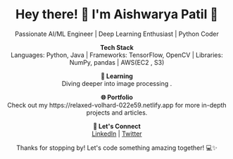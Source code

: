 <!-- Header -->
<h1 align="center">Hey there! 👋 I'm Aishwarya Patil 🚀</h1>

<!-- Introduction -->
<p align="center">Passionate AI/ML Engineer | Deep Learning Enthusiast | Python Coder</p>

<!-- Tech Stack -->
<p align="center">
  <b>Tech Stack</b><br>
  Languages: Python, Java | Frameworks: TensorFlow, OpenCV | Libraries: NumPy, pandas | AWS(EC2 , S3)
</p>

<!-- What I'm Up To -->

<!-- Learning Goals -->
<p align="center">
  <b>🌱 Learning</b><br>
  Diving deeper into image processing .
</p>



<!-- Portfolio Link -->
<p align="center">
  <b>🌐 Portfolio</b><br>
  Check out my https://relaxed-volhard-022e59.netlify.app for more in-depth projects and articles.
</p>

<!-- Let's Connect -->
<p align="center">
  <b>🤝 Let's Connect</b><br>
  <a href="https://www.linkedin.com/in/aishwaryapatil0203">LinkedIn</a> | <a href="https://x.com/yash63882?t=O4STE2ylgAwkvsctJ3yhdQ&s=09">Twitter</a>
</p>

<!-- Footer -->
<p align="center">
  Thanks for stopping by! Let's code something amazing together! 💻✨
</p>

